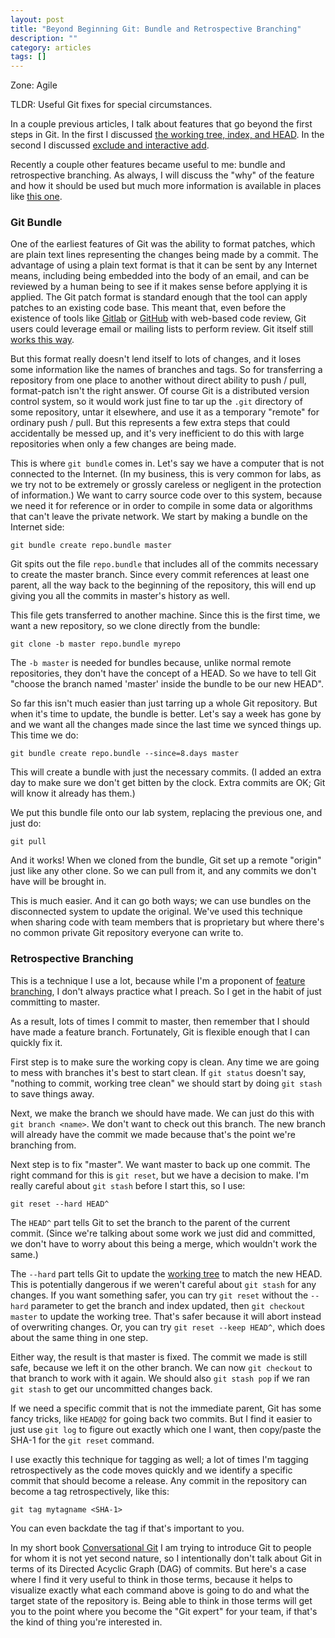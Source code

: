 ```yaml
---
layout: post
title: "Beyond Beginning Git: Bundle and Retrospective Branching"
description: ""
category: articles
tags: []
---
```


Zone: Agile

TLDR: Useful Git fixes for special circumstances.

In a couple previous articles, I talk about features that go beyond the first
steps in Git. In the first I discussed [the working tree, index, and HEAD][1].
In the second I discussed [exclude and interactive add][2].

Recently a couple other features became useful to me: bundle and retrospective
branching. As always, I will discuss the "why" of the feature and how it should
be used but much more information is available in places like [this one][3].

### Git Bundle

One of the earliest features of Git was the ability to format patches, which
are plain text lines representing the changes being made by a commit. The
advantage of using a plain text format is that it can be sent by any
Internet means, including being embedded into the body of an email, and can
be reviewed by a human being to see if it makes sense before applying it is
applied. The Git patch format is standard enough that the tool can apply
patches to an existing code base. This meant that, even before the existence
of tools like [Gitlab][4] or [GitHub][5] with web-based code review, Git
users could leverage email or mailing lists to perform review. Git itself
still [works this way][6].

But this format really doesn't lend itself to lots of changes, and it loses
some information like the names of branches and tags. So for transferring a
repository from one place to another without direct ability to push / pull,
format-patch isn't the right answer. Of course Git is a distributed version
control system, so it would work just fine to tar up the `.git` directory
of some repository, untar it elsewhere, and use it as a temporary "remote"
for ordinary push / pull. But this represents a few extra steps that could
accidentally be messed up, and it's very inefficient to do this with large
repositories when only a few changes are being made.

This is where `git bundle` comes in. Let's say we have a computer that is
not connected to the Internet. (In my business, this is very common for
labs, as we try not to be extremely or grossly careless or negligent in the
protection of information.) We want to carry source code over to this
system, because we need it for reference or in order to compile in some
data or algorithms that can't leave the private network. We start by
making a bundle on the Internet side:

```
git bundle create repo.bundle master
```

Git spits out the file `repo.bundle` that includes all of the commits
necessary to create the master branch. Since every commit references
at least one parent, all the way back to the beginning of the repository,
this will end up giving you all the commits in master's history as well.

This file gets transferred to another machine. Since this is the first
time, we want a new repository, so we clone directly from the bundle:

```
git clone -b master repo.bundle myrepo
```

The `-b master` is needed for bundles because, unlike normal remote
repositories, they don't have the concept of a HEAD. So we have to
tell Git "choose the branch named 'master' inside the bundle to be
our new HEAD".

So far this isn't much easier than just tarring up a whole Git
repository. But when it's time to update, the bundle is better.
Let's say a week has gone by and we want all the changes made since
the last time we synced things up. This time we do:

```
git bundle create repo.bundle --since=8.days master
```

This will create a bundle with just the necessary commits. (I added
an extra day to make sure we don't get bitten by the clock. Extra
commits are OK; Git will know it already has them.)

We put this bundle file onto our lab system, replacing the previous
one, and just do:

```
git pull
```

And it works! When we cloned from the bundle, Git set up a remote
"origin" just like any other clone. So we can pull from it, and
any commits we don't have will be brought in.

This is much easier. And it can go both ways; we can use bundles
on the disconnected system to update the original. We've used this
technique when sharing code with team members that is proprietary
but where there's no common private Git repository everyone can
write to.

### Retrospective Branching

This is a technique I use a lot, because while I'm a proponent of
[feature branching][7], I don't always practice what I preach. So
I get in the habit of just committing to master.

As a result, lots of times I commit to master, then remember that
I should have made a feature branch. Fortunately, Git is flexible
enough that I can quickly fix it.

First step is to make sure the working copy is clean. Any time we
are going to mess with branches it's best to start clean. If
`git status` doesn't say, "nothing to commit, working tree clean"
we should start by doing `git stash` to save things away.

Next, we make the branch we should have made. We can just do this
with `git branch <name>`. We don't want to check out this branch.
The new branch will already have the commit we made because that's
the point we're branching from.

Next step is to fix "master". We want master to back up one commit.
The right command for this is `git reset`, but we have a decision
to make. I'm really careful about `git stash` before I start this,
so I use:

```
git reset --hard HEAD^
```

The `HEAD^` part tells Git to set the branch to the parent of the current
commit. (Since we're talking about some work we just did and committed, we
don't have to worry about this being a merge, which wouldn't work the same.)

The `--hard` part tells Git to update the [working tree][1] to match the new
HEAD. This is potentially dangerous if we weren't careful about `git stash` for
any changes. If you want something safer, you can try `git reset` without the
`--hard` parameter to get the branch and index updated, then `git checkout master`
to update the working tree. That's safer because it will abort instead of
overwriting changes. Or, you can try `git reset --keep HEAD^`, which does about
the same thing in one step.

Either way, the result is that master is fixed. The commit we made is still safe,
because we left it on the other branch. We can now `git checkout` to that branch
to work with it again. We should also `git stash pop` if we ran `git stash` to
get our uncommitted changes back.

If we need a specific commit that is not the immediate parent, Git has some
fancy tricks, like `HEAD@2` for going back two commits. But I find it easier to
just use `git log` to figure out exactly which one I want, then copy/paste the
SHA-1 for the `git reset` command.

I use exactly this technique for tagging as well; a lot of times I'm tagging
retrospectively as the code moves quickly and we identify a specific commit that
should become a release. Any commit in the repository can become a tag
retrospectively, like this:

```
git tag mytagname <SHA-1>
```

You can even backdate the tag if that's important to you.

In my short book [Conversational Git][8] I am trying to introduce Git to people
for whom it is not yet second nature, so I intentionally don't talk about Git
in terms of its Directed Acyclic Graph (DAG) of commits. But here's a case
where I find it very useful to think in those terms, because it helps to
visualize exactly what each command above is going to do and what the target
state of the repository is.  Being able to think in those terms will get you to
the point where you become the "Git expert" for your team, if that's the kind
of thing you're interested in.

[1]:https://dzone.com/articles/beyond-beginning-git-working-tree-index-and-head
[2]:https://dzone.com/articles/beyond-beginning-git-exclude-and-interactive-add
[3]:https://git-scm.com/book/en/v2
[4]:https://about.gitlab.com/
[5]:https://github.com/
[6]:http://git.kernel.org/cgit/git/git.git/plain/Documentation/SubmittingPatches?id=master
[7]:http://martinfowler.com/bliki/FeatureBranch.html
[8]:http://blog.anvard.org/conversational-git/

